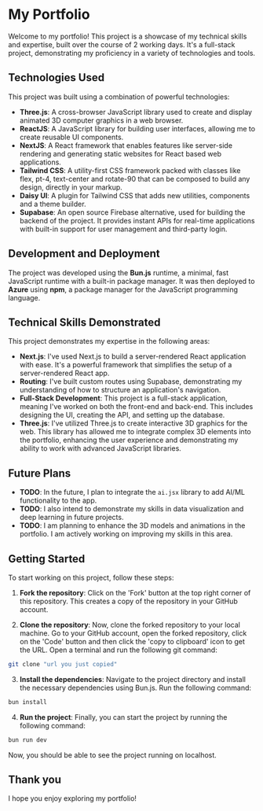 # My Portfolio

Welcome to my portfolio! This project is a showcase of my technical skills and expertise, built over the course of 2 working days. It's a full-stack project, demonstrating my proficiency in a variety of technologies and tools.

## Technologies Used

This project was built using a combination of powerful technologies:

- **Three.js**: A cross-browser JavaScript library used to create and display animated 3D computer graphics in a web browser.
- **ReactJS**: A JavaScript library for building user interfaces, allowing me to create reusable UI components.
- **NextJS**: A React framework that enables features like server-side rendering and generating static websites for React based web applications.
- **Tailwind CSS**: A utility-first CSS framework packed with classes like flex, pt-4, text-center and rotate-90 that can be composed to build any design, directly in your markup.
- **Daisy UI**: A plugin for Tailwind CSS that adds new utilities, components and a theme builder.
- **Supabase**: An open source Firebase alternative, used for building the backend of the project. It provides instant APIs for real-time applications with built-in support for user management and third-party login.

## Development and Deployment

The project was developed using the **Bun.js** runtime, a minimal, fast JavaScript runtime with a built-in package manager. It was then deployed to **Azure** using **npm**, a package manager for the JavaScript programming language.

## Technical Skills Demonstrated

This project demonstrates my expertise in the following areas:

- **Next.js**: I've used Next.js to build a server-rendered React application with ease. It's a powerful framework that simplifies the setup of a server-rendered React app.
- **Routing**: I've built custom routes using Supabase, demonstrating my understanding of how to structure an application's navigation.
- **Full-Stack Development**: This project is a full-stack application, meaning I've worked on both the front-end and back-end. This includes designing the UI, creating the API, and setting up the database.
- **Three.js**: I've utilized Three.js to create interactive 3D graphics for the web. This library has allowed me to integrate complex 3D elements into the portfolio, enhancing the user experience and demonstrating my ability to work with advanced JavaScript libraries.

## Future Plans

- **TODO**: In the future, I plan to integrate the `ai.jsx` library to add AI/ML functionality to the app.
- **TODO**: I also intend to demonstrate my skills in data visualization and deep learning in future projects.
- **TODO**: I am planning to enhance the 3D models and animations in the portfolio. I am actively working on improving my skills in this area.

## Getting Started

To start working on this project, follow these steps:

1. **Fork the repository**: Click on the 'Fork' button at the top right corner of this repository. This creates a copy of the repository in your GitHub account.

2. **Clone the repository**: Now, clone the forked repository to your local machine. Go to your GitHub account, open the forked repository, click on the 'Code' button and then click the 'copy to clipboard' icon to get the URL. Open a terminal and run the following git command:

```bash
git clone "url you just copied"
```

3. **Install the dependencies**: Navigate to the project directory and install the necessary dependencies using Bun.js. Run the following command:

```bash
bun install
```

4. **Run the project**: Finally, you can start the project by running the following command:

```bash
bun run dev
```

Now, you should be able to see the project running on localhost.

## Thank you

I hope you enjoy exploring my portfolio!
